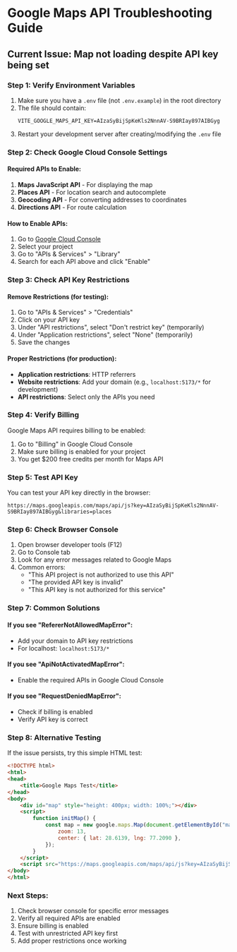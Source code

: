 # Google Maps API Troubleshooting Guide

## Current Issue: Map not loading despite API key being set

### Step 1: Verify Environment Variables
1. Make sure you have a `.env` file (not `.env.example`) in the root directory
2. The file should contain:
   ```
   VITE_GOOGLE_MAPS_API_KEY=AIzaSyBijSpKeKls2NnnAV-S9BRIay897AIBGyg
   ```
3. Restart your development server after creating/modifying the `.env` file

### Step 2: Check Google Cloud Console Settings

#### Required APIs to Enable:
1. **Maps JavaScript API** - For displaying the map
2. **Places API** - For location search and autocomplete
3. **Geocoding API** - For converting addresses to coordinates
4. **Directions API** - For route calculation

#### How to Enable APIs:
1. Go to [Google Cloud Console](https://console.cloud.google.com/)
2. Select your project
3. Go to "APIs & Services" > "Library"
4. Search for each API above and click "Enable"

### Step 3: Check API Key Restrictions

#### Remove Restrictions (for testing):
1. Go to "APIs & Services" > "Credentials"
2. Click on your API key
3. Under "API restrictions", select "Don't restrict key" (temporarily)
4. Under "Application restrictions", select "None" (temporarily)
5. Save the changes

#### Proper Restrictions (for production):
- **Application restrictions**: HTTP referrers
- **Website restrictions**: Add your domain (e.g., `localhost:5173/*` for development)
- **API restrictions**: Select only the APIs you need

### Step 4: Verify Billing

Google Maps API requires billing to be enabled:
1. Go to "Billing" in Google Cloud Console
2. Make sure billing is enabled for your project
3. You get $200 free credits per month for Maps API

### Step 5: Test API Key

You can test your API key directly in the browser:
```
https://maps.googleapis.com/maps/api/js?key=AIzaSyBijSpKeKls2NnnAV-S9BRIay897AIBGyg&libraries=places
```

### Step 6: Check Browser Console

1. Open browser developer tools (F12)
2. Go to Console tab
3. Look for any error messages related to Google Maps
4. Common errors:
   - "This API project is not authorized to use this API"
   - "The provided API key is invalid"
   - "This API key is not authorized for this service"

### Step 7: Common Solutions

#### If you see "RefererNotAllowedMapError":
- Add your domain to API key restrictions
- For localhost: `localhost:5173/*`

#### If you see "ApiNotActivatedMapError":
- Enable the required APIs in Google Cloud Console

#### If you see "RequestDeniedMapError":
- Check if billing is enabled
- Verify API key is correct

### Step 8: Alternative Testing

If the issue persists, try this simple HTML test:
```html
<!DOCTYPE html>
<html>
<head>
    <title>Google Maps Test</title>
</head>
<body>
    <div id="map" style="height: 400px; width: 100%;"></div>
    <script>
        function initMap() {
            const map = new google.maps.Map(document.getElementById("map"), {
                zoom: 13,
                center: { lat: 28.6139, lng: 77.2090 },
            });
        }
    </script>
    <script src="https://maps.googleapis.com/maps/api/js?key=AIzaSyBijSpKeKls2NnnAV-S9BRIay897AIBGyg&callback=initMap"></script>
</body>
</html>
```

### Next Steps:
1. Check browser console for specific error messages
2. Verify all required APIs are enabled
3. Ensure billing is enabled
4. Test with unrestricted API key first
5. Add proper restrictions once working